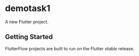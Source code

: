 # demotask1

A new Flutter project.

## Getting Started

FlutterFlow projects are built to run on the Flutter _stable_ release.
